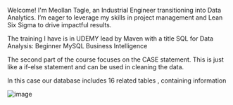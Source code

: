 Welcome! I'm Meollan Tagle, an Industrial Engineer transitioning into Data Analytics. I’m eager to leverage my skills in project management and Lean Six Sigma to drive impactful results.

The training I have is in UDEMY lead by Maven with a title SQL for Data Analysis: Beginner MySQL Business Intelligence

The second part of the course focuses on the CASE statement. This is just like a if-else statement and can be used in cleaning the data.


In this case our database includes 16 related tables , containing information

![image](https://github.com/user-attachments/assets/a8fcef2e-6222-4601-a88f-703b177ad448)
